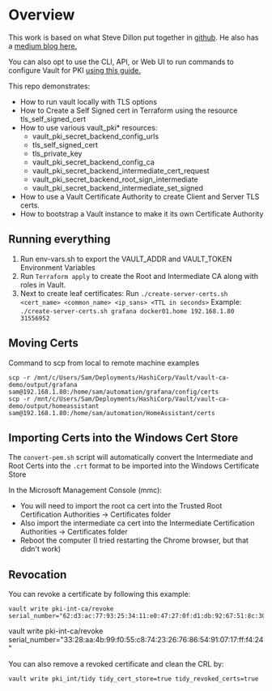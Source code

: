 # Overview

This work is based on what Steve Dillon put together in [github](https://github.com/stvdilln/vault-ca-demo.git). He also has a [medium blog here.](https://medium.com/@stvdilln/creating-a-certificate-authority-with-hashicorp-vault-and-terraform-4d9ddad31118)

You can also opt to use the CLI, API, or Web UI to run commands to configure Vault for PKI [using this guide.](https://learn.hashicorp.com/tutorials/vault/pki-engine)

This repo demonstrates:

* How to run vault locally with TLS options
* How to Create a Self Signed cert in Terraform using the resource tls_self_signed_cert
* How to use various vault_pki* resources:
  * vault_pki_secret_backend_config_urls
  * tls_self_signed_cert
  * tls_private_key
  * vault_pki_secret_backend_config_ca
  * vault_pki_secret_backend_intermediate_cert_request
  * vault_pki_secret_backend_root_sign_intermediate
  * vault_pki_secret_backend_intermediate_set_signed
* How to use a Vault Certificate Authority to create Client and Server TLS certs.
* How to bootstrap a Vault instance to make it its own Certificate Authority


## Running everything

1. Run env-vars.sh to export the VAULT_ADDR and VAULT_TOKEN Environment Variables
2. Run `Terraform apply` to create the Root and Intermediate CA along with roles in Vault.
3. Next to create leaf certificates: Run `./create-server-certs.sh <cert_name> <common_name> <ip_sans> <TTL in seconds>` Example: `./create-server-certs.sh grafana docker01.home 192.168.1.80 31556952`

## Moving Certs
Command to scp from local to remote machine examples
```shell
scp -r /mnt/c/Users/Sam/Deployments/HashiCorp/Vault/vault-ca-demo/output/grafana sam@192.168.1.80:/home/sam/automation/grafana/config/certs
scp -r /mnt/c/Users/Sam/Deployments/HashiCorp/Vault/vault-ca-demo/output/homeassistant sam@192.168.1.80:/home/sam/automation/HomeAssistant/certs
```

## Importing Certs into the Windows Cert Store
The `convert-pem.sh` script will automatically convert the Intermediate and Root Certs into the `.crt` format to be imported into the Windows Certificate Store

In the Microsoft Management Console (mmc):
- You will need to import the root ca cert into the Trusted Root Certification Authorities -> Certificates folder 
- Also import the intermediate ca cert into the Intermediate Certification Authorities -> Certificates folder
- Reboot the computer (I tried restarting the Chrome browser, but that didn't work)

## Revocation
You can revoke a certificate by following this example:
```shell
vault write pki-int-ca/revoke serial_number="62:d3:ac:77:93:25:34:11:e0:47:27:0f:d1:db:92:67:51:8c:30:3c"
```
vault write pki-int-ca/revoke serial_number="33:28:aa:4b:99:f0:55:c8:74:23:26:76:86:54:91:07:17:ff:f4:24"

You can also remove a revoked certificate and clean the CRL by:
```shell
vault write pki_int/tidy tidy_cert_store=true tidy_revoked_certs=true
```
